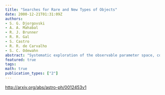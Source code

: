 ```yaml
---
title: "Searches for Rare and New Types of Objects"
date: 2000-12-21T01:31:09Z
authors:
- S. G. Djorgovski
- A. A. Mahabal
- R. J. Brunner
- R. R. Gal
- S. Castro
- R. R. de Carvalho
- S. C. Odewahn
abstract: "Systematic exploration of the observable parameter space, covered by large digital sky surveys spanning a range of wavelengths, will be one of the primary modes of research with a Virtual Observatory (VO). This will include searches for rare, unusual, or even previously unknown types of astronomical objects and phenomena, e.g. as outliers in some parameter space of measured properties, both in the catalog and image domains. Examples from current surveys include high-redshift quasars, type-2 quasars, brown dwarfs, and a small number of objects with puzzling spectra. Opening of the time domain will be especially interesting in this regard. Data-mining tools such as unsupervised clustering techniques will be essential in this task, and should become an important part of the VO toolkit."
featured: true
tags:
math: true
publication_types: ["2"]
---
```

http://arxiv.org/abs/astro-ph/0012453v1
